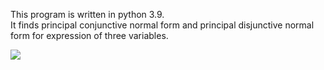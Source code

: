 <p>
    This program is written in python 3.9.<br>
    It finds principal conjunctive normal form and
    principal disjunctive normal form for expression of three variables.
</p>

<div>
<img src="https://cdn1.mecum.com/auctions/sc0520/sc0520-414258/images/1-1582904004962.jpg?1588107409000">
</div>
